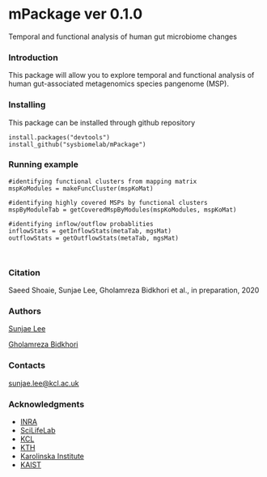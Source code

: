 # mPackage ver 0.1.0

Temporal and functional analysis of human gut microbiome changes




### Introduction

This package will allow you to explore temporal and functional analysis of human gut-associated metagenomics species pangenome (MSP).



### Installing

This package can be installed through github repository

```
install.packages("devtools")
install_github("sysbiomelab/mPackage")
```
 
### Running example

```
#identifying functional clusters from mapping matrix
mspKoModules = makeFuncCluster(mspKoMat) 

#identifying highly covered MSPs by functional clusters
mspByModuleTab = getCoveredMspByModules(mspKoModules, mspKoMat) 

#identifying inflow/outflow probablities 
inflowStats = getInflowStats(metaTab, mgsMat)
outflowStats = getOutflowStats(metaTab, mgsMat)



```
### Citation

Saeed Shoaie, Sunjae Lee, Gholamreza Bidkhori et al., in preparation, 2020

### Authors

[Sunjae Lee](https://github.com/SunjaeLee)

[Gholamreza Bidkhori](https://scholar.google.com/citations?user=LrCrMp0AAAAJ&hl=en)

### Contacts
sunjae.lee@kcl.ac.uk
 
### Acknowledgments

*  [INRA](http://www.mgps.eu/index.php?id=accueil)
*  [SciLifeLab](https://www.scilifelab.se/)
*  [KCL](https://www.sysbiomelab.com/)
*  [KTH](https://www.kth.se/en)
*  [Karolinska Institute](https://ki.se/en)
*  [KAIST](https://www.kaist.ac.kr/en/)



